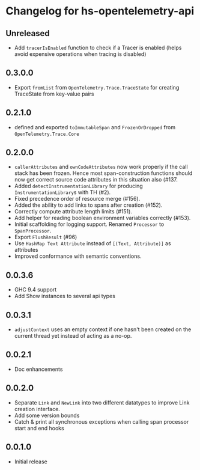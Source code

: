 # Changelog for hs-opentelemetry-api

## Unreleased

- Add `tracerIsEnabled` function to check if a Tracer is enabled (helps avoid expensive operations when tracing is disabled)

## 0.3.0.0

- Export `fromList` from `OpenTelemetry.Trace.TraceState` for creating TraceState from key-value pairs

## 0.2.1.0

- defined and exported `toImmutableSpan` and `FrozenOrDropped` from `OpenTelemetry.Trace.Core`

## 0.2.0.0

- `callerAttributes` and `ownCodeAttributes` now work properly if the call stack has been frozen. Hence most
  span-construction functions should now get correct source code attributes in this situation also (#137.
- Added `detectInstrumentationLibrary` for producing `InstrumentationLibrary`s with TH (#2).
- Fixed precedence order of resource merge (#156).
- Added the ability to add links to spans after creation (#152).
- Correctly compute attribute length limits (#151).
- Add helper for reading boolean environment variables correctly (#153).
- Initial scaffolding for logging support. Renamed `Processor` to `SpanProcessor`.
- Export `FlushResult` (#96)
- Use `HashMap Text Attribute` instead of `[(Text, Attribute)]` as attributes
- Improved conformance with semantic conventions.

## 0.0.3.6

- GHC 9.4 support
- Add Show instances to several api types

## 0.0.3.1

- `adjustContext` uses an empty context if one hasn't been created on the current thread yet instead of acting as a no-op.

## 0.0.2.1

- Doc enhancements

## 0.0.2.0

- Separate `Link` and `NewLink` into two different datatypes to improve Link creation interface.
- Add some version bounds
- Catch & print all synchronous exceptions when calling span processor
  start and end hooks

## 0.0.1.0

- Initial release
